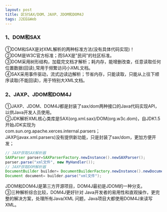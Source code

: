 ```yaml
---
layout: post
title: 区分SAX/DOM、JAXP、JDOM和DOM4J
tags: J2EE&Web
---
```


### 1、DOM和SAX     
①DOM和SAX是对XML解析的两种标准方法(没有具体代码实现)！    
②DOM是W3C官方标准；而SAX是"民间"的社区标准。    
③DOM采用树形结构，加载完文档才解析；耗内存，能增删改查，任意读取任何位置数据(回读),常用于频繁访问小XML文档。  
④SAX采用事件驱动，流式边读边解析；节省内存，只能读取，只能从上往下顺序读取(不能回读)，用于特别大XML文档。 


### 2、JAXP、JDOM和DOM4J  
①JAXP、JDOM、DOM4J都是封装了sax/dom两种接口的Java代码实现API，以供Java开发人员使用。    
②JDK解析XML核心类库是SAX(org.xml.sax)/DOM(org.w3c.dom)，自JDK1.5开始JDK实现为   
com.sun.org.apache.xerces.internal.parsers；  	
JAXP(javax.xml.parsers)没有提供新功能，只是封装了sax/dom，更加方便开发；  	
```java
// JAXP获取SAX解析器
SAXParser parser=SAXParserFactory.newInstance().newSAXParser(); 
parser.parse("xml文件", new MyHandler());  
// JAXP获取DOM解析器
DocumentBuilder builder= DocumentBuilderFactory.newInstance().newDocumentBuilder();  
Document document= builder.parse("xml文件");  
```   
JDOM和DOM4J是第三方开源项目，DOM4J最初是JDOM的一种分支。      
③三种解析综合比较，DOM4J更好针对 Java开发者的易用性和直观操作，更完整的解决方案，处理所有Java/XML 问题，Java项目大都使用DOM4J来读写XML。
